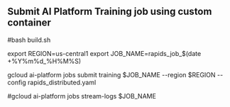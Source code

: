 ## Submit AI Platform Training job using custom container

#bash build.sh

export REGION=us-central1
export JOB_NAME=rapids_job_$(date +%Y%m%d_%H%M%S)

gcloud ai-platform jobs submit training $JOB_NAME --region $REGION --config rapids_distributed.yaml

#gcloud ai-platform jobs stream-logs $JOB_NAME
